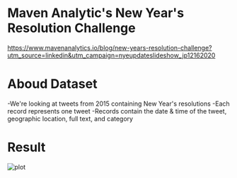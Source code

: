 # Maven Analytic's New Year's Resolution Challenge
https://www.mavenanalytics.io/blog/new-years-resolution-challenge?utm_source=linkedin&utm_campaign=nyeupdateslideshow_jp12162020

# Aboud Dataset
-We're looking at tweets from 2015 containing New Year's resolutions
-Each record represents one tweet
-Records contain the date & time of the tweet, geographic location, full text, and category

# Result
![plot](https://github.com/HarshBathia/Analysis/edit/master/PowerBI/NewYearsResolutionsTweets/Capture.PNG?raw=true)

